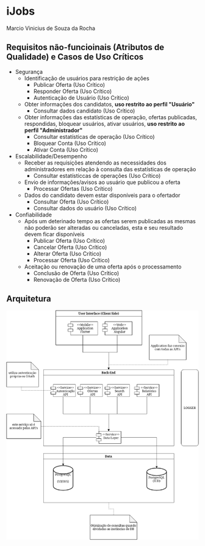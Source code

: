 # iJobs

Marcio Vinicius de Souza da Rocha

## Requisitos não-funcioinais (Atributos de Qualidade) e Casos de Uso Críticos

* Segurança
  * Identificação de usuários para restrição de ações
    * Publicar Oferta (Uso Crítico)
    * Responder Oferta (Uso Crítico)
    * Autenticação de Usuário (Uso Crítico)
  * Obter informações dos candidatos, **uso restrito ao perfil "Usuário"** 
    * Consultar dados candidato (Uso Crítico)
  * Obter informações das estatísticas de operação, ofertas publicadas, respondidas, bloquear usuários, ativar usuários, **uso restrito ao perfil "Administrador"**
    * Consultar estatísticas de operação (Uso Crítico)
    * Bloquear Conta (Uso Crítico)
    * Ativar Conta (Uso Crítico) 
* Escalabilidade/Desempenho
  * Receber as requisições atendendo as necessidades dos administradores em relação à consulta das estatísticas de operação
    * Consultar estatísticcas de operações (Uso Crítico)
  * Envio de informações/avisos ao usuário que publicou a oferta
    * Processar Ofertas (Uso Crítico)
  * Dados do candidato devem estar disponíveis para o ofertador 
    * Consultar Oferta (Uso Crítico)
    * Consultar dados do usuário (Uso Crítico) 
* Confiabilidade
  * Após um deterinado tempo as ofertas serem publicadas as mesmas não poderão ser alteradas ou canceladas, esta e seu resultado devem ficar disponíveis
    * Publicar Oferta (Uso Crítico)
    * Cancelar Oferta (Uso Crítico)
    * Alterar Oferta (Uso Crítico)
    * Processar Oferta (Uso Crítico)
  * Aceitação ou renovação de uma oferta após o processamento
    * Conclusão de Oferta (Uso Crítico)
    * Renovação de Oferta (Uso Crítico)

## Arquitetura 

![Arquitetura](iJobs.drawio.png)
